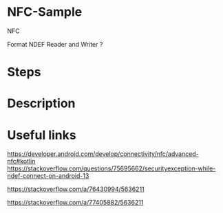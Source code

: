 # NFC-Sample
NFC 

Format NDEF Reader and Writer ?

# Steps


# Description

# Useful links
https://developer.android.com/develop/connectivity/nfc/advanced-nfc#kotlin
https://stackoverflow.com/questions/75695662/securityexception-while-ndef-connect-on-android-13

https://stackoverflow.com/a/76430994/5636211

https://stackoverflow.com/a/77405882/5636211